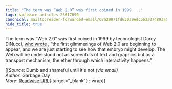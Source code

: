 ```yaml
---
title: "The term was “Web 2.0” was first coined in 1999 ..."
tags: software articles-23617690
canonical: mailto:reader-forwarded-email/67a29971fd630a9edc563a074893a5ad
hide_title: true
---
```


The term was “Web 2.0” was first coined in 1999 by technologist Darcy DiNucci, [who wrote](https://substack.com/redirect/e4cd5ce6-e938-4f18-b94a-2aa21489a556?j=eyJ1IjoiMXlmdTFqIn0.qYv5NVQwodvs9yAW1b9IqXxz-UTiPAUp4JXaRMXUArU) , “the first glimmerings of Web 2.0 are beginning to appear, and we are just starting to see how that embryo might develop. The Web will be understood not as screenfuls of text and graphics but as a transport mechanism, the ether through which interactivity happens.”


[[_Source_: Dumb and shameful until it's not _(via email)_<br>
_Author_: Garbage Day<br>
_More_: [Readwise URL](https://readwise.io/open/462512058){:target="_blank"}
::wrap]]